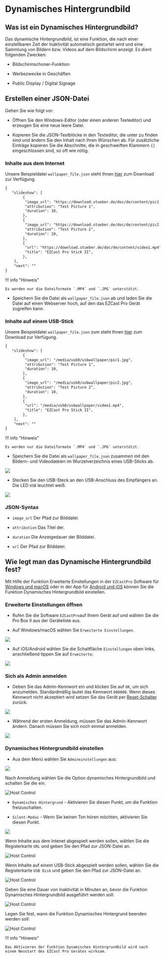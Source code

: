 # Dynamisches Hintergrundbild

## Was ist ein Dynamisches Hintergrundbild?

Das dynamische Hintergrundbild, ist eine Funktion, die nach einer einstellbaren Zeit der Inaktivität automatisch gestartet wird und eine Sammlung von Bildern bzw. Videos auf dem Bildschirm anzeigt. Es dient folgenden Zwecken:

* Bildschirmschoner-Funktion

* Werbezwecke in Geschäften

* Public Display / Digital Signage

## Erstellen einer JSON-Datei

Gehen Sie wie folgt vor:

* Öffnen Sie den Windows-Editor (oder einen anderen Texteditor) und erzeugen Sie eine neue leere Datei.

* Kopieren Sie die JSON-Textblöcke in den Texteditor, die unter zu finden sind und ändern Sie den Inhalt nach Ihren Wünschen ab. Für zusätzliche Einträge kopieren Sie die Abschnitte, die in geschweiften Klammern `{}` eingeschlossen sind, so oft wie nötig.


### Inhalte aus dem Internet

Unsere Beispieldatei `wallpaper_file.json` steht Ihnen [hier](https://download.stueber.de/doc/de/content/wallpaper_file.json) zum Download zur Verfügung. 

```` xml
{
   "slideshow": [
		{
         "image_url": "https://download.stueber.de/doc/de/content/pic1.jpg",
         "attribution": "Test Picture 1",
         "duration": 10,
		},
		{
         "image_url": "https://download.stueber.de/doc/de/content/pic2.jpg",
         "attribution": "Test Picture 2",
         "duration": 10,
		},
		{
         "url": "https://download.stueber.de/doc/de/content/video1.mp4",
         "title": "EZCast Pro Stick II",
		},  	  	       
	],
	"next": ""
}
````

!!! info "Hinweis"

    Es werden nur die Dateiformate `.MP4` und `.JPG` unterstützt.

* Speichern Sie die Datei als `wallpaper_file.json` ab und laden Sie die Datei auf einen Webserver hoch, auf den das EZCast Pro Gerät zugreifen kann.

### Inhalte auf einem USB-Stick

Unsere Beispieldatei `wallpaper_file.json` zum steht Ihnen [hier](https://download.stueber.de/doc/de/content/usb/wallpaper_file.json) zum Download zur Verfügung. 

```` xml
{
   "slideshow": [
		{
         "image_url": "/media/usb0/usbwallpaper/pic1.jpg",
         "attribution": "Test Picture 1",
         "duration": 10,
		},
		{
         "image_url": "/media/usb0/usbwallpaper/pic2.jpg",
         "attribution": "Test Picture 2",
         "duration": 10,
		},
		{
         "url": "/media/usb0/usbwallpaper/video1.mp4",
         "title": "EZCast Pro Stick II",
		},  	  	       
	],
	"next": ""
}
````

!!! info "Hinweis"

    Es werden nur die Dateiformate `.MP4` und `.JPG` unterstützt.

* Speichern Sie die Datei als `wallpaper_file.json` zusammen mit den Bildern- und Videodateien im Wurzelverzeichnis eines USB-Sticks ab.

![](/assets/img/Dynamic.Wallpaper.savefiles.usb.png)

* Stecken Sie den USB-Steck an den USB-Anschluss des Empfängers an. Die LED `USB` leuchtet weiß.

![](/assets/img/EZP-connect.USBStick.png)
	
### JSON-Syntax

* `image_url` Der Pfad zur Bilddatei.

* `attribution` Das Titel der.

* `duration` Die Anzeigedauer der Bilddatei.

* `url` Der Pfad zur Bilddatei.


## Wie legt man das Dynamische Hintergrundbild fest?

Mit Hilfe der Funktion Erweiterte Einstellungen in der `EZCastPro` Software für [Windows und macOS](quickstart.md#InstallSoftware) oder in der App für [Android und iOS](quickstart.md#InstallApp) können Sie die Funktion Dynamisches Hintergrundbild einstellen.

### Erweiterte Einstellungen öffnen

* Rufen Sie die Software `EZCastPro`auf Ihrem Gerät auf und wählen Sie die Pro Box II aus der Geräteliste aus.

* Auf Windows/macOS wählen Sie `Erweiterte Einstellungen`.

![](/assets/img/Win-App-Advanced-Settings.png)

* Auf iOS/Android wählen Sie die Schaltfläche `Einstellungen` oben links, anschließend tippen Sie auf `Erweiterte`:

![](/assets/img/iOS_adv-settings.png)

### Sich als Admin anmelden

* Geben Sie das Admin-Kennwort ein und klicken Sie auf `OK`, um sich anzumelden. Standardmäßig lautet das Kennwort `000000`. Wenn dieses Kennwort nicht akzeptiert wird setzen Sie das Gerät per [Reset-Schalter](reset.md#zurücksetzen-per-reset-schalter) zurück.

![](/assets/img/EZCastII_Login.png)

* Während der ersten Anmeldung, müssen Sie das Admin-Kennwort ändern. Danach müssen Sie sich noch einmal anmelden.

![](/assets/img/new_password.png)

### Dynamisches Hintergrundbild einstellen

* Aus dem Menü wählen Sie `Admineinstellungen` aus:

![](/assets/img/ezcastpro.II.select.adminsettings.png)

Nach Anmeldung  wählen Sie die Option dynamisches Hintergrundbild und schalten Sie die ein.

![Host Control](/assets/img/dyn.hintergrund.ein.png)

* `Dynamisches Hintergrund` - Aktivieren Sie diesen Punkt, um die Funktion freizuschalten.

* `Silent-Modus` - Wenn Sie keinen Ton hören möchten, aktivieren Sie diesen Punkt.

![](/assets/img/Dynamic.Wallpaper.activate.png)

Wenn Inhalte aus dem Intenet abgespielt werden sollen, wählen Sie die Registerkarte `URL` und geben Sie den Pfad zur JSON-Datei an. 

![Host Control](/assets/img/Dynamic.Wallpaper.URL.png)

Wenn Inhalte auf einem USB-Stick abgespielt werden sollen, wählen Sie die Registerkarte `USB Disk` und geben Sie den Pfad zur JSON-Datei an. 

![Host Control](/assets/img/Dynamic.Wallpaper.USB.png)

Geben Sie eine Dauer von Inaktivität in Minuten an, bevor die Funktion Dynamisches Hintergrundbild ausgeführt werden soll:

![Host Control](/assets/img/Dynamic.Wallpaper.minutes.png)

Legen Sie fest, wann die Funktion Dynamisches Hintergrund beenden werden soll:

![Host Control](/assets/img/Dynamic.Wallpaper.end.png)

!!! info "Hinweis"

    Das Aktivieren der Funktion Dynamisches Hintergrundbild wird nach einem Neustart des EZCast Pro Gerätes wirksam.